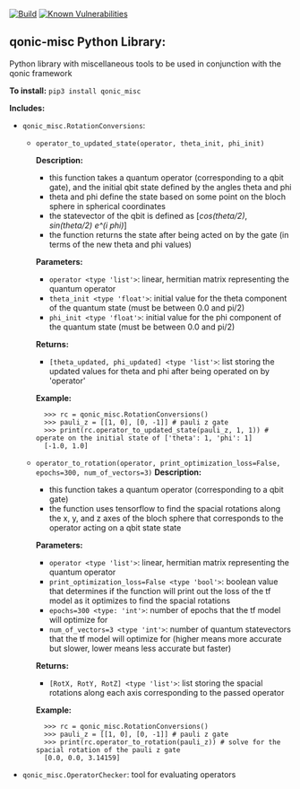 [![Build](https://api.travis-ci.com/Qonic-Team/qonic-misc.svg?branch=main)](https://travis-ci.com/github/Qonic-Team/qonic-misc)
[![Known Vulnerabilities](https://snyk.io/test/github/Qonic-Team/qonic-misc/badge.svg?targetFile=source_dir/requirements.txt)](https://snyk.io/test/github/Qonic-Team/qonic-misc)

## qonic-misc Python Library:
Python library with miscellaneous tools to be used in conjunction with the qonic framework

**To install:** `pip3 install qonic_misc`

**Includes:**  
  * `qonic_misc.RotationConversions`: 
    * `operator_to_updated_state(operator, theta_init, phi_init)`
    
        **Description:**
        * this function takes a quantum operator (corresponding to a qbit gate), and the initial qbit state defined by the angles theta and phi
        * theta and phi define the state based on some point on the bloch sphere in spherical coordinates
        * the statevector of the qbit is defined as [*cos(theta/2)*, *sin(theta/2) e^(i phi)*]
        * the function returns the state after being acted on by the gate (in terms of the new theta and phi values)

        **Parameters:**
        * `operator <type 'list'>`: linear, hermitian matrix representing the quantum operator
        * `theta_init <type 'float'>`: initial value for the theta component of the quantum state (must be between 0.0 and pi/2)
        * `phi_init <type 'float'>`: initial value for the phi component of the quantum state (must be between 0.0 and pi/2)

        **Returns:**
        * `[theta_updated, phi_updated] <type 'list'>`: list storing the updated values for theta and phi after being operated on by 'operator'

        **Example:**
        
            
            >>> rc = qonic_misc.RotationConversions()
            >>> pauli_z = [[1, 0], [0, -1]] # pauli z gate
            >>> print(rc.operator_to_updated_state(pauli_z, 1, 1)) # operate on the initial state of ['theta': 1, 'phi': 1]
            [-1.0, 1.0]
            
            
            
    * `operator_to_rotation(operator, print_optimization_loss=False, epochs=300, num_of_vectors=3)`
        **Description:**
        * this function takes a quantum operator (corresponding to a qbit gate)
        * the function uses tensorflow to find the spacial rotations along the x, y, and z axes of the bloch sphere that corresponds to the operator acting on a qbit state state

        **Parameters:**
        * `operator <type 'list'>`: linear, hermitian matrix representing the quantum operator
        * `print_optimization_loss=False <type 'bool'>`: boolean value that determines if the function will print out the loss of the tf model as it optimizes to find the spacial rotations
        * `epochs=300 <type: 'int'>`: number of epochs that the tf model will optimize for
        * `num_of_vectors=3 <type 'int'>`: number of quantum statevectors that the tf model will optimize for (higher means more accurate but slower, lower means less accurate but faster)

        **Returns:**
        * `[RotX, RotY, RotZ] <type 'list'>`: list storing the spacial rotations along each axis corresponding to the passed operator

        **Example:**
        
            
            >>> rc = qonic_misc.RotationConversions()
            >>> pauli_z = [[1, 0], [0, -1]] # pauli z gate
            >>> print(rc.operator_to_rotation(pauli_z)) # solve for the spacial rotation of the pauli z gate
            [0.0, 0.0, 3.14159]
            
            
            
  * `qonic_misc.OperatorChecker`: tool for evaluating operators

